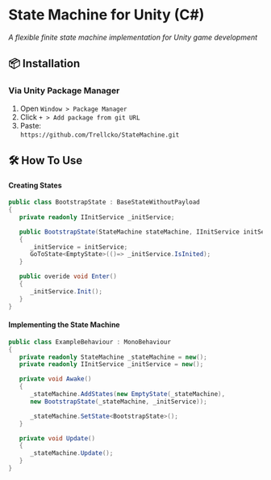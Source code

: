 # State Machine for Unity (C#)

*A flexible finite state machine implementation for Unity game development*

## 📦 Installation

### Via Unity Package Manager
1. Open `Window > Package Manager`
2. Click `+ > Add package from git URL`
3. Paste:  
   `https://github.com/Trellcko/StateMachine.git`

## 🛠️ How To Use
#### Creating States

```csharp
public class BootstrapState : BaseStateWithoutPayload
{
   private readonly IInitService _initService;

   public BootstrapState(StateMachine stateMachine, IInitService initService) : base(stateMachine)
   {
      _initService = initService;
      GoToState<EmptyState>(()=> _initService.IsInited);  
   }

   public overide void Enter()
   {
      _initService.Init();
   }
}
```

#### Implementing the State Machine

```csharp
public class ExampleBehaviour : MonoBehaviour
{
   private readonly StateMachine _stateMachine = new();
   private readonly IInitService _initService = new();

   private void Awake()
   {
      _stateMachine.AddStates(new EmptyState(_stateMachine),
      new BootstrapState(_stateMachine, _initService));

      _stateMachine.SetState<BootstrapState>();
   }

   private void Update()
   {
      _stateMachine.Update();
   }
}
```
